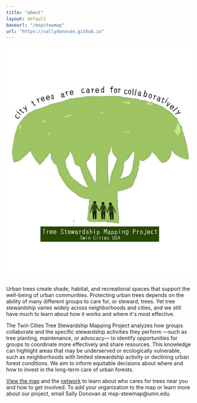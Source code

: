 ```yaml
---
title: "about"
layout: default
baseurl: "/mspstewmap"
url: "https://sallydonovan.github.io"
---
```


<div style="text-align: center; margin-top: 20px;">
  <img src="assets/stewmap_logo.png" alt="STEWMAP logo" style="width: 500px;" />
</div>

<div style="width: 500px; margin: 0 auto; text-align: left; padding-right: 10px;">
  <p>
    Urban trees create shade, habitat, and recreational spaces that support the well-being of urban communities. Protecting urban trees depends on the ability of many different groups to care for, or steward, trees. Yet tree stewardship varies widely across neighborhoods and cities, and we still have much to learn about how it works and where it's most effective.
  </p>
  <p>
    The Twin Cities Tree Stewardship Mapping Project analyzes how groups collaborate and the specific stewardship activities they perform —such as tree planting, maintenance, or advocacy— to identify opportunities for groups to coordinate more effectively and share resources. This knowledge can highlight areas that may be underserved or ecologically vulnerable, such as neighborhoods with limited stewardship activity or declining urban forest conditions. We aim to inform equitable decisions about where and how to invest in the long-term care of urban forests.
  </p>
  <p>
    <a href="{{ site.baseurl }}/map">View the map</a> and the <a href="{{ site.baseurl }}/network">network</a> to learn about who cares for trees near you and how to get involved. To add your organization to the map or learn more about our project, email Sally Donovan at msp-stewmap@umn.edu.
  </p>
</div>
